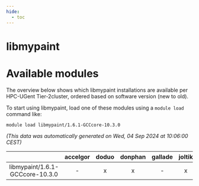 ```yaml
---
hide:
  - toc
---
```


libmypaint
==========

# Available modules


The overview below shows which libmypaint installations are available per HPC-UGent Tier-2cluster, ordered based on software version (new to old).

To start using libmypaint, load one of these modules using a `module load` command like:

```shell
module load libmypaint/1.6.1-GCCcore-10.3.0
```

*(This data was automatically generated on Wed, 04 Sep 2024 at 10:06:00 CEST)*  

| |accelgor|doduo|donphan|gallade|joltik|shinx|skitty|
| :---: | :---: | :---: | :---: | :---: | :---: | :---: | :---: |
|libmypaint/1.6.1-GCCcore-10.3.0|-|x|x|-|x|-|x|
